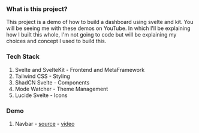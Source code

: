 ### What is this project?
This project is a demo of how to build a dashboard using svelte and kit. You will be seeing me with these demos on YouTube. 
In which I'll be explaining how I built this whole, I'm not going to code but will be explaining my choices and concept I used to build this.

### Tech Stack
1. Svelte and SvelteKit - Frontend and MetaFramework
2. Tailwind CSS - Styling
3. ShadCN Svelte - Components
4. Mode Watcher - Theme Management
5. Lucide Svelte - Icons

### Demo
1. Navbar - [source](src/lib/components/extensions/navbar) - [video]()
